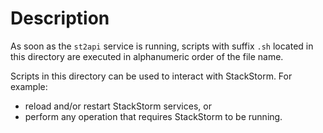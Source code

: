 # Description

As soon as the `st2api` service is running, scripts with suffix `.sh` located in this
directory are executed in alphanumeric order of the file name.

Scripts in this directory can be used to interact with StackStorm. For example:

  - reload and/or restart StackStorm services, or
  - perform any operation that requires StackStorm to be running.
